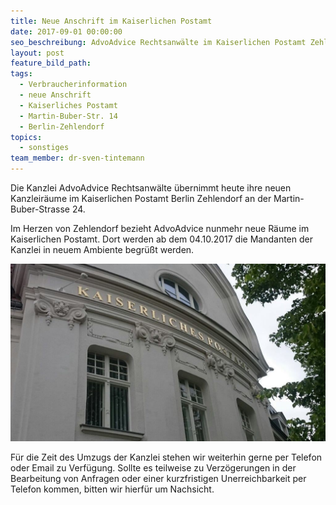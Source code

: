 ```yaml
---
title: Neue Anschrift im Kaiserlichen Postamt
date: 2017-09-01 00:00:00
seo_beschreibung: AdvoAdvice Rechtsanwälte im Kaiserlichen Postamt Zehlendorf
layout: post
feature_bild_path:
tags:
  - Verbraucherinformation
  - neue Anschrift
  - Kaiserliches Postamt
  - Martin-Buber-Str. 14
  - Berlin-Zehlendorf
topics:
  - sonstiges
team_member: dr-sven-tintemann
---
```



Die Kanzlei AdvoAdvice Rechtsanw&auml;lte &uuml;bernimmt heute ihre neuen Kanzleir&auml;ume im Kaiserlichen Postamt Berlin Zehlendorf an der Martin-Buber-Strasse 24.

Im Herzen von Zehlendorf bezieht AdvoAdvice nunmehr neue R&auml;ume im Kaiserlichen Postamt. Dort werden ab dem 04.10.2017 die Mandanten der Kanzlei in neuem Ambiente begr&uuml;&szlig;t werden.

![](/uploads/versions/kaiserliches-postamt-nah-1---x----1024-576x---.jpg)

F&uuml;r die Zeit des Umzugs der Kanzlei stehen wir weiterhin gerne per Telefon oder Email zu Verf&uuml;gung. Sollte es teilweise zu Verz&ouml;gerungen in der Bearbeitung von Anfragen oder einer kurzfristigen Unerreichbarkeit per Telefon kommen, bitten wir hierf&uuml;r um Nachsicht.

&nbsp;

&nbsp;